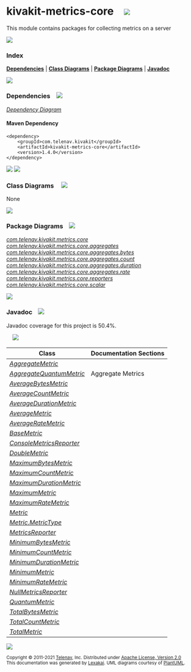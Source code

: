 [//]: # (start-user-text)



[//]: # (end-user-text)

# kivakit-metrics-core &nbsp;&nbsp; <img src="https://www.kivakit.org/images/ruler-64.png" srcset="https://www.kivakit.org/images/ruler-64-2x.png 2x"/>

This module contains packages for collecting metrics on a server

<img src="https://www.kivakit.org/images/horizontal-line-512.png" srcset="https://www.kivakit.org/images/horizontal-line-512-2x.png 2x"/>

### Index



[**Dependencies**](#dependencies) | [**Class Diagrams**](#class-diagrams) | [**Package Diagrams**](#package-diagrams) | [**Javadoc**](#javadoc)

<img src="https://www.kivakit.org/images/horizontal-line-512.png" srcset="https://www.kivakit.org/images/horizontal-line-512-2x.png 2x"/>

### Dependencies <a name="dependencies"></a> &nbsp;&nbsp; <img src="https://www.kivakit.org/images/dependencies-32.png" srcset="https://www.kivakit.org/images/dependencies-32-2x.png 2x"/>

[*Dependency Diagram*](https://www.kivakit.org/1.4.0/lexakai/kivakit-extensions/kivakit-metrics/core/documentation/diagrams/dependencies.svg)

#### Maven Dependency

    <dependency>
        <groupId>com.telenav.kivakit</groupId>
        <artifactId>kivakit-metrics-core</artifactId>
        <version>1.4.0</version>
    </dependency>

<img src="https://www.kivakit.org/images/horizontal-line-128.png" srcset="https://www.kivakit.org/images/horizontal-line-128-2x.png 2x"/>

[//]: # (start-user-text)



[//]: # (end-user-text)

<img src="https://www.kivakit.org/images/horizontal-line-128.png" srcset="https://www.kivakit.org/images/horizontal-line-128-2x.png 2x"/>

### Class Diagrams <a name="class-diagrams"></a> &nbsp; &nbsp; <img src="https://www.kivakit.org/images/diagram-40.png" srcset="https://www.kivakit.org/images/diagram-40-2x.png 2x"/>

None

<img src="https://www.kivakit.org/images/horizontal-line-128.png" srcset="https://www.kivakit.org/images/horizontal-line-128-2x.png 2x"/>

### Package Diagrams <a name="package-diagrams"></a> &nbsp;&nbsp; <img src="https://www.kivakit.org/images/box-32.png" srcset="https://www.kivakit.org/images/box-32-2x.png 2x"/>

[*com.telenav.kivakit.metrics.core*](https://www.kivakit.org/1.4.0/lexakai/kivakit-extensions/kivakit-metrics/core/documentation/diagrams/com.telenav.kivakit.metrics.core.svg)  
[*com.telenav.kivakit.metrics.core.aggregates*](https://www.kivakit.org/1.4.0/lexakai/kivakit-extensions/kivakit-metrics/core/documentation/diagrams/com.telenav.kivakit.metrics.core.aggregates.svg)  
[*com.telenav.kivakit.metrics.core.aggregates.bytes*](https://www.kivakit.org/1.4.0/lexakai/kivakit-extensions/kivakit-metrics/core/documentation/diagrams/com.telenav.kivakit.metrics.core.aggregates.bytes.svg)  
[*com.telenav.kivakit.metrics.core.aggregates.count*](https://www.kivakit.org/1.4.0/lexakai/kivakit-extensions/kivakit-metrics/core/documentation/diagrams/com.telenav.kivakit.metrics.core.aggregates.count.svg)  
[*com.telenav.kivakit.metrics.core.aggregates.duration*](https://www.kivakit.org/1.4.0/lexakai/kivakit-extensions/kivakit-metrics/core/documentation/diagrams/com.telenav.kivakit.metrics.core.aggregates.duration.svg)  
[*com.telenav.kivakit.metrics.core.aggregates.rate*](https://www.kivakit.org/1.4.0/lexakai/kivakit-extensions/kivakit-metrics/core/documentation/diagrams/com.telenav.kivakit.metrics.core.aggregates.rate.svg)  
[*com.telenav.kivakit.metrics.core.reporters*](https://www.kivakit.org/1.4.0/lexakai/kivakit-extensions/kivakit-metrics/core/documentation/diagrams/com.telenav.kivakit.metrics.core.reporters.svg)  
[*com.telenav.kivakit.metrics.core.scalar*](https://www.kivakit.org/1.4.0/lexakai/kivakit-extensions/kivakit-metrics/core/documentation/diagrams/com.telenav.kivakit.metrics.core.scalar.svg)

<img src="https://www.kivakit.org/images/horizontal-line-128.png" srcset="https://www.kivakit.org/images/horizontal-line-128-2x.png 2x"/>

### Javadoc <a name="javadoc"></a> &nbsp;&nbsp; <img src="https://www.kivakit.org/images/books-32.png" srcset="https://www.kivakit.org/images/books-32-2x.png 2x"/>

Javadoc coverage for this project is 50.4%.  
  
&nbsp; &nbsp; <img src="https://www.kivakit.org/images/meter-50-96.png" srcset="https://www.kivakit.org/images/meter-50-96-2x.png 2x"/>




| Class | Documentation Sections |
|---|---|
| [*AggregateMetric*](https://www.kivakit.org/1.4.0/javadoc/kivakit-extensions/kivakit.metrics.core/com/telenav/kivakit/metrics/core/AggregateMetric.html) |  |  
| [*AggregateQuantumMetric*](https://www.kivakit.org/1.4.0/javadoc/kivakit-extensions/kivakit.metrics.core/com/telenav/kivakit/metrics/core/aggregates/AggregateQuantumMetric.html) | Aggregate Metrics |  
| [*AverageBytesMetric*](https://www.kivakit.org/1.4.0/javadoc/kivakit-extensions/kivakit.metrics.core/com/telenav/kivakit/metrics/core/aggregates/bytes/AverageBytesMetric.html) |  |  
| [*AverageCountMetric*](https://www.kivakit.org/1.4.0/javadoc/kivakit-extensions/kivakit.metrics.core/com/telenav/kivakit/metrics/core/aggregates/count/AverageCountMetric.html) |  |  
| [*AverageDurationMetric*](https://www.kivakit.org/1.4.0/javadoc/kivakit-extensions/kivakit.metrics.core/com/telenav/kivakit/metrics/core/aggregates/duration/AverageDurationMetric.html) |  |  
| [*AverageMetric*](https://www.kivakit.org/1.4.0/javadoc/kivakit-extensions/kivakit.metrics.core/com/telenav/kivakit/metrics/core/aggregates/AverageMetric.html) |  |  
| [*AverageRateMetric*](https://www.kivakit.org/1.4.0/javadoc/kivakit-extensions/kivakit.metrics.core/com/telenav/kivakit/metrics/core/aggregates/rate/AverageRateMetric.html) |  |  
| [*BaseMetric*](https://www.kivakit.org/1.4.0/javadoc/kivakit-extensions/kivakit.metrics.core/com/telenav/kivakit/metrics/core/BaseMetric.html) |  |  
| [*ConsoleMetricsReporter*](https://www.kivakit.org/1.4.0/javadoc/kivakit-extensions/kivakit.metrics.core/com/telenav/kivakit/metrics/core/reporters/ConsoleMetricsReporter.html) |  |  
| [*DoubleMetric*](https://www.kivakit.org/1.4.0/javadoc/kivakit-extensions/kivakit.metrics.core/com/telenav/kivakit/metrics/core/scalar/DoubleMetric.html) |  |  
| [*MaximumBytesMetric*](https://www.kivakit.org/1.4.0/javadoc/kivakit-extensions/kivakit.metrics.core/com/telenav/kivakit/metrics/core/aggregates/bytes/MaximumBytesMetric.html) |  |  
| [*MaximumCountMetric*](https://www.kivakit.org/1.4.0/javadoc/kivakit-extensions/kivakit.metrics.core/com/telenav/kivakit/metrics/core/aggregates/count/MaximumCountMetric.html) |  |  
| [*MaximumDurationMetric*](https://www.kivakit.org/1.4.0/javadoc/kivakit-extensions/kivakit.metrics.core/com/telenav/kivakit/metrics/core/aggregates/duration/MaximumDurationMetric.html) |  |  
| [*MaximumMetric*](https://www.kivakit.org/1.4.0/javadoc/kivakit-extensions/kivakit.metrics.core/com/telenav/kivakit/metrics/core/aggregates/MaximumMetric.html) |  |  
| [*MaximumRateMetric*](https://www.kivakit.org/1.4.0/javadoc/kivakit-extensions/kivakit.metrics.core/com/telenav/kivakit/metrics/core/aggregates/rate/MaximumRateMetric.html) |  |  
| [*Metric*](https://www.kivakit.org/1.4.0/javadoc/kivakit-extensions/kivakit.metrics.core/com/telenav/kivakit/metrics/core/Metric.html) |  |  
| [*Metric.MetricType*](https://www.kivakit.org/1.4.0/javadoc/kivakit-extensions/kivakit.metrics.core/com/telenav/kivakit/metrics/core/Metric.MetricType.html) |  |  
| [*MetricsReporter*](https://www.kivakit.org/1.4.0/javadoc/kivakit-extensions/kivakit.metrics.core/com/telenav/kivakit/metrics/core/MetricsReporter.html) |  |  
| [*MinimumBytesMetric*](https://www.kivakit.org/1.4.0/javadoc/kivakit-extensions/kivakit.metrics.core/com/telenav/kivakit/metrics/core/aggregates/bytes/MinimumBytesMetric.html) |  |  
| [*MinimumCountMetric*](https://www.kivakit.org/1.4.0/javadoc/kivakit-extensions/kivakit.metrics.core/com/telenav/kivakit/metrics/core/aggregates/count/MinimumCountMetric.html) |  |  
| [*MinimumDurationMetric*](https://www.kivakit.org/1.4.0/javadoc/kivakit-extensions/kivakit.metrics.core/com/telenav/kivakit/metrics/core/aggregates/duration/MinimumDurationMetric.html) |  |  
| [*MinimumMetric*](https://www.kivakit.org/1.4.0/javadoc/kivakit-extensions/kivakit.metrics.core/com/telenav/kivakit/metrics/core/aggregates/MinimumMetric.html) |  |  
| [*MinimumRateMetric*](https://www.kivakit.org/1.4.0/javadoc/kivakit-extensions/kivakit.metrics.core/com/telenav/kivakit/metrics/core/aggregates/rate/MinimumRateMetric.html) |  |  
| [*NullMetricsReporter*](https://www.kivakit.org/1.4.0/javadoc/kivakit-extensions/kivakit.metrics.core/com/telenav/kivakit/metrics/core/reporters/NullMetricsReporter.html) |  |  
| [*QuantumMetric*](https://www.kivakit.org/1.4.0/javadoc/kivakit-extensions/kivakit.metrics.core/com/telenav/kivakit/metrics/core/scalar/QuantumMetric.html) |  |  
| [*TotalBytesMetric*](https://www.kivakit.org/1.4.0/javadoc/kivakit-extensions/kivakit.metrics.core/com/telenav/kivakit/metrics/core/aggregates/bytes/TotalBytesMetric.html) |  |  
| [*TotalCountMetric*](https://www.kivakit.org/1.4.0/javadoc/kivakit-extensions/kivakit.metrics.core/com/telenav/kivakit/metrics/core/aggregates/count/TotalCountMetric.html) |  |  
| [*TotalMetric*](https://www.kivakit.org/1.4.0/javadoc/kivakit-extensions/kivakit.metrics.core/com/telenav/kivakit/metrics/core/aggregates/TotalMetric.html) |  |  

[//]: # (start-user-text)



[//]: # (end-user-text)

<img src="https://www.kivakit.org/images/horizontal-line-512.png" srcset="https://www.kivakit.org/images/horizontal-line-512-2x.png 2x"/>

<sub>Copyright &#169; 2011-2021 [Telenav](https://telenav.com), Inc. Distributed under [Apache License, Version 2.0](LICENSE)</sub>  
<sub>This documentation was generated by [Lexakai](https://lexakai.org). UML diagrams courtesy of [PlantUML](https://plantuml.com).</sub>

